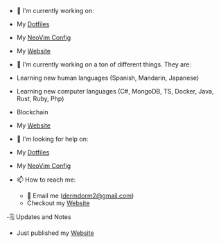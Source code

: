 - 🔭 I'm currently working on:
 - My [Dotfiles](https://github.com/SingularisArt/Singularis)
 - My [NeoVim Config](https://github.com/SingularisArt/Death.NeoVim)
 - My [Website](https://damrah.netlify.app)

- 🌱 I'm currently working on a ton of different things. They are:
 - Learning new human languages (Spanish, Mandarin, Japanese)
 - Learning new computer languages (C#, MongoDB, TS, Docker, Java, Rust, Ruby, Php)
 - Blockchain
 - My [Website](https://damrah.netlify.app)

- 🤔 I'm looking for help on:
 - My [Dotfiles](https://github.com/SingularisArt/Singularis)
 - My [NeoVim Config](https://github.com/SingularisArt/Death.NeoVim)

- 📫 How to reach me:
  - 📧 Email me (dermdorm2@gmail.com)
  - Checkout my [Website](https://damrah.netlify.app)

-🗒️ Updates and Notes
  - Just published my [Website](https://damrah.netlify.app)
